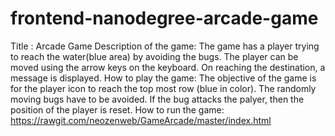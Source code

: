 frontend-nanodegree-arcade-game
===============================

Title :  Arcade Game
Description of the game: The game has a player trying to reach the water(blue area) by avoiding the bugs. The player can be moved using the arrow keys on the keyboard. On reaching the destination, a message is displayed. 
How to play the game: The objective of the game is for the player icon to reach the top most row (blue in color). The randomly moving bugs have to be avoided. If the bug attacks the palyer, then the position of the player is reset.
How to run the game: https://rawgit.com/neozenweb/GameArcade/master/index.html
